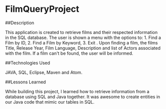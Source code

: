 # FilmQueryProject

##Description

This application is created to retrieve films and their respected information in the SQL database. The user is shown a menu with the options to: 1. Find a Film by ID, 2. Find a Film by Keyword, 3. Exit .
Upon finding a film, the films Title, Release Year, Film Language, Description and list of Actors associated with the film. If a film can't be found, the user will be informed.

##Technologies Used

JAVA, SQL, Eclipse, Maven and Atom.

##Lessons Learned

While building this project, I learned how to retrieve information from a database using SQL and Java together. It was awesome to create entities in our Java code that mimic our tables in SQL.
